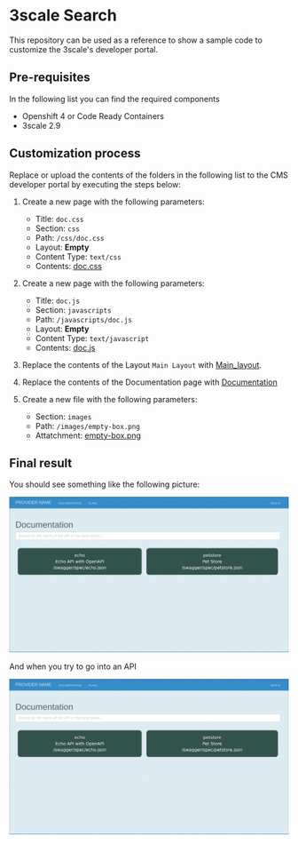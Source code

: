 # 3scale Search

This repository can be used as a reference to show a sample code to customize the 3scale's developer portal.

## Pre-requisites

In the following list you can find the required components

 - Openshift 4 or Code Ready Containers
 - 3scale 2.9

## Customization process

Replace or upload the contents of the folders in the following list to the CMS developer portal by executing the steps below:

1. Create a new page with the following parameters:

   - Title: `doc.css`
   - Section: `css`
   - Path: `/css/doc.css`
   - Layout: **Empty**
   - Content Type: `text/css`
   - Contents: [doc.css](Root/css/doc.css)

2. Create a new page with the following parameters:

   - Title: `doc.js`
   - Section: `javascripts`
   - Path: `/javascripts/doc.js`
   - Layout: **Empty**
   - Content Type: `text/javascript`
   - Contents: [doc.js](Root/javascripts/doc.js)

3. Replace the contents of the Layout `Main Layout` with [Main_layout](Layouts/Main_layout.html).

4. Replace the contents of the Documentation page with [Documentation](Root/Documentation.html)

5. Create a new file with the following parameters:

   - Section: `images`
   - Path: `/images/empty-box.png`
   - Attatchment: [empty-box.png](Root/images/empty-box.png)

## Final result 

You should see something like the following picture:

![](doc_files/search_demo_1.gif)

And when you try to go into an API

![](doc_files/search_demo_2.gif)